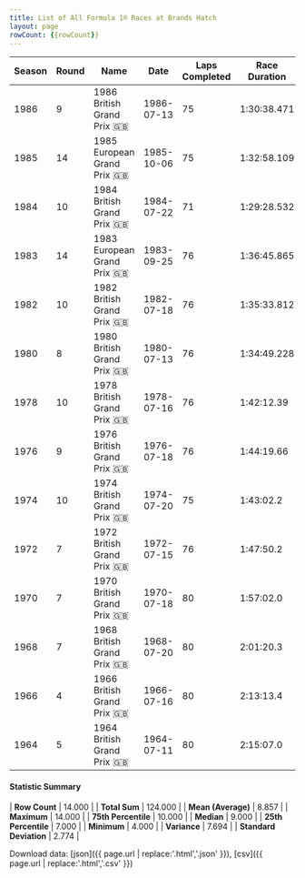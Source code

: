 ```yaml
---
title: List of All Formula 1® Races at Brands Hatch
layout: page
rowCount: {{rowCount}}
---
```


| Season | Round | Name | Date | Laps Completed | Race Duration | Winning Driver | Winning Constructor |
|--|--|--|--|--|--|--|--|
| 1986 | 9 | 1986 British Grand Prix 🇬🇧 | 1986-07-13 | 75 | 1:30:38.471 | Nigel Mansell 🇬🇧 | Williams 🇬🇧 |
| 1985 | 14 | 1985 European Grand Prix 🇬🇧 | 1985-10-06 | 75 | 1:32:58.109 | Nigel Mansell 🇬🇧 | Williams 🇬🇧 |
| 1984 | 10 | 1984 British Grand Prix 🇬🇧 | 1984-07-22 | 71 | 1:29:28.532 | Niki Lauda 🇦🇹 | McLaren 🇬🇧 |
| 1983 | 14 | 1983 European Grand Prix 🇬🇧 | 1983-09-25 | 76 | 1:36:45.865 | Nelson Piquet 🇧🇷 | Brabham 🇬🇧 |
| 1982 | 10 | 1982 British Grand Prix 🇬🇧 | 1982-07-18 | 76 | 1:35:33.812 | Niki Lauda 🇦🇹 | McLaren 🇬🇧 |
| 1980 | 8 | 1980 British Grand Prix 🇬🇧 | 1980-07-13 | 76 | 1:34:49.228 | Alan Jones 🇦🇺 | Williams 🇬🇧 |
| 1978 | 10 | 1978 British Grand Prix 🇬🇧 | 1978-07-16 | 76 | 1:42:12.39 | Carlos Reutemann 🇦🇷 | Ferrari 🇮🇹 |
| 1976 | 9 | 1976 British Grand Prix 🇬🇧 | 1976-07-18 | 76 | 1:44:19.66 | Niki Lauda 🇦🇹 | Ferrari 🇮🇹 |
| 1974 | 10 | 1974 British Grand Prix 🇬🇧 | 1974-07-20 | 75 | 1:43:02.2 | Jody Scheckter 🇿🇦 | Tyrrell 🇬🇧 |
| 1972 | 7 | 1972 British Grand Prix 🇬🇧 | 1972-07-15 | 76 | 1:47:50.2 | Emerson Fittipaldi 🇧🇷 | Team Lotus 🇬🇧 |
| 1970 | 7 | 1970 British Grand Prix 🇬🇧 | 1970-07-18 | 80 | 1:57:02.0 | Jochen Rindt 🇦🇹 | Team Lotus 🇬🇧 |
| 1968 | 7 | 1968 British Grand Prix 🇬🇧 | 1968-07-20 | 80 | 2:01:20.3 | Jo Siffert 🇨🇭 | Lotus-Ford 🇬🇧 |
| 1966 | 4 | 1966 British Grand Prix 🇬🇧 | 1966-07-16 | 80 | 2:13:13.4 | Jack Brabham 🇦🇺 | Brabham-Repco 🇬🇧 |
| 1964 | 5 | 1964 British Grand Prix 🇬🇧 | 1964-07-11 | 80 | 2:15:07.0 | Jim Clark 🇬🇧 | Lotus-Climax 🇬🇧 |

#### Statistic Summary

| **Row Count** | 14.000 |
| **Total Sum** | 124.000 |
| **Mean (Average)** | 8.857 |
| **Maximum** | 14.000 |
| **75th Percentile** | 10.000 |
| **Median** | 9.000 |
| **25th Percentile** | 7.000 |
| **Minimum** | 4.000 |
| **Variance** | 7.694 |
| **Standard Deviation** | 2.774 |

Download data: [json]({{ page.url | replace:'.html','.json' }}), [csv]({{ page.url | replace:'.html','.csv' }})
